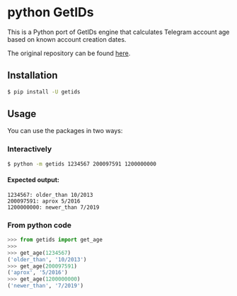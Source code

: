 # python GetIDs

This is a Python port of GetIDs engine that calculates Telegram account age based on known account creation dates.

The original repository can be found [here](https://github.com/wjclub/telegram-bot-getids).

## Installation

```bash
$ pip install -U getids
```

## Usage

You can use the packages in two ways:

### Interactively

```bash
$ python -m getids 1234567 200097591 1200000000
```

#### Expected output:
```text
1234567: older_than 10/2013
200097591: aprox 5/2016
1200000000: newer_than 7/2019
```

### From python code

```python
>>> from getids import get_age
>>>
>>> get_age(1234567)
('older_than', '10/2013')
>>> get_age(200097591)
('aprox', '5/2016')
>>> get_age(1200000000)
('newer_than', '7/2019')
```
